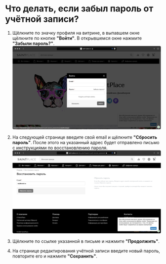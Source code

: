 # Что делать, если забыл пароль от учётной записи?

1. Щёлкните по значку профиля на витрине, в выпавшем окне щёлкните по кнопке **"Войти"**. В открывшемся окне нажмите **"Забыли пароль?"**.
![Кнопка "Забыли пароль?"](../../assets/img/restore_password_1.jpg)

2. На следующей странице введите свой email и щёлкните **"Сбросить пароль"**. После этого на указанный адрес будет отправлено письмо с инструкциями по восстановлению пароля.
![Кнопка "Сбросить пароль"](../../assets/img/restore_password_2.jpg)

3. Щёлкните по ссылке указанной в письме и нажмите **"Продолжить"**.

4. На странице редактирования учётной записи введите новый пароль, повторите его и нажмите **"Сохранить"**.